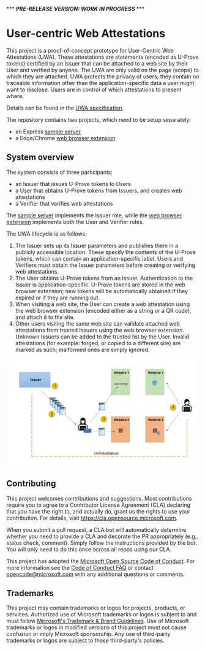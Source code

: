 *** ***PRE-RELEASE VERSION: WORK IN PROGRESS*** ***

# User-centric Web Attestations

This project is a proof-of-concept prototype for User-Centric Web Attestations (UWA). These attestations are statements (encoded as U-Prove tokens) certified by an Issuer that can be attached to a web site by their User and verified by anyone. The UWA are only valid on the page (scope) to which they are attached. UWA protects the privacy of users; they contain no traceable information other than the application-specific data a user might want to disclose. Users are in control of which attestations to present where.

Details can be found in the [UWA specification](./doc/uwa-spec.md).

The repository contains two projects, which need to be setup separately:
* an Express [sample server](./sample-issuer/README.md)
* a Edge/Chrome [web browser extension](./browser-extension/README.md)

## System overview

The system consists of three participants:
* an Issuer that issues U-Prove tokens to Users
* a User that obtains U-Prove tokens from Issuers, and creates web attestations
* a Verifier that verifies web attestations

The [sample server](./sample-issuer/README.md) implements the Issuer role, while the [web browser extension](./browser-extension/README.md) implements both the User and Verifier roles.

The UWA lifecycle is as follows:
1. The Issuer sets up its Issuer parameters and publishes them in a publicly accessible location. These specify the contents of the U-Prove tokens, which can contain an application-specific label. Users and Verifiers must obtain the Issuer parameters before creating or verifying web attestations.
2. The User obtains U-Prove tokens from an Issuer. Authentication to the Issuer is application-specific. U-Prove tokens are stored in the web browser extension; new tokens will be automatically obtained if they expired or if they are running out.
3. When visiting a web site, the User can create a web attestation using the web browser extension (encoded either as a string or a QR code), and attach it to the site.
4. Other users visiting the same web site can validate attached web attestations from trusted Issuers using the web browser extension. Unknown Issuers can be added to the trusted list by the User. Invalid attestations (for example: forged, or copied to a different site) are marked as such; malformed ones are simply ignored.

![UWA architecture](./doc/UWA_arch.svg)

## Contributing

This project welcomes contributions and suggestions.  Most contributions require you to agree to a
Contributor License Agreement (CLA) declaring that you have the right to, and actually do, grant us
the rights to use your contribution. For details, visit https://cla.opensource.microsoft.com.

When you submit a pull request, a CLA bot will automatically determine whether you need to provide
a CLA and decorate the PR appropriately (e.g., status check, comment). Simply follow the instructions
provided by the bot. You will only need to do this once across all repos using our CLA.

This project has adopted the [Microsoft Open Source Code of Conduct](https://opensource.microsoft.com/codeofconduct/).
For more information see the [Code of Conduct FAQ](https://opensource.microsoft.com/codeofconduct/faq/) or
contact [opencode@microsoft.com](mailto:opencode@microsoft.com) with any additional questions or comments.

## Trademarks

This project may contain trademarks or logos for projects, products, or services. Authorized use of Microsoft 
trademarks or logos is subject to and must follow 
[Microsoft's Trademark & Brand Guidelines](https://www.microsoft.com/en-us/legal/intellectualproperty/trademarks/usage/general).
Use of Microsoft trademarks or logos in modified versions of this project must not cause confusion or imply Microsoft sponsorship.
Any use of third-party trademarks or logos are subject to those third-party's policies.
